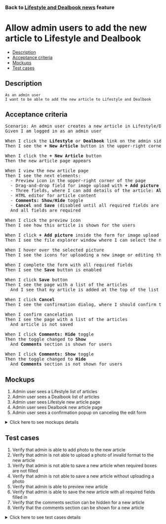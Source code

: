 ### Back to [Lifestyle and Dealbook news](../../) feature

# Allow admin users to add the new article to Lifestyle and Dealbook

- [Description](#description)
- [Acceptance criteria](#acceptance-criteria)
- [Mockups](#mockups)
- [Test cases](#test-cases)

## Description

    As an admin user
    I want to be able to add the new article to Lifestyle and Dealbook

## Acceptance criteria

<pre>
Scenario: An admin user creates a new article in Lifestyle/Dealbook
Given I am logged in as an admin user

When I click the <b>Lifestyle</b> or <b>Dealbook</b> link on the admin side
Then I see the <b>+ New Article</b> button in the upper-right corner of the page

When I click the <b>+ New Article</b> button
Then the new article page appears

When I view the new article page
Then I see the next elements:
  - Preview icon in the upper-right corner of the page
  - Drag-and-drop field for image upload with <b>+ Add picture</b> link (edit picture behavior should be the same as described in ![Manage Articles - Allow admin users to edit the image of the article](/products/sport_news_portal/web_application_features/manage_articles/user_stories/edit_article_image))
  - Three fields, where I can add details of the article: <b>Alt, Article headline</b>, and <b>Caption</b>
  - HTML editor for article content
  - <b>Comments: Show/Hide</b> toggle
  - <b>Cancel</b> and <b>Save</b> (disabled until all required fields are filled) buttons in the upper-right corner of the page
  And all fields are required

When I click the preview icon
Then I see how this article is shown for the users

When I click <b>+ Add picture</b> inside the form for image upload
Then I see the file explorer window where I can select the needed image

When I hover over the selected picture
Then I see the icons for uploading a new image or editing the existing (described in the story Editing the image of the article)

When I complete the form with all required fields
Then I see the <b>Save</b> button is enabled

When I click <b>Save</b> button
Then I see the page with a list of the articles
  And I see that my article is added at the top of the list in <b>unpublished</b> state

When I click <b>Cancel</b>
Then I see the confirmation dialog, where I should confirm that I want to leave the form without saving changes

When I confirm cancelation
Then I see the page with a list of the articles
  And article is not saved

When I click <b>Comments: Hide</b> toggle
Then the toggle changed to <b>Show</b>
  And <b>Comments</b> section is shown for users

When I click <b>Comments: Show</b> toggle
Then the toggle changed to <b>Hide</b>
  And <b>Comments</b> section is not shown for users
</pre>

## Mockups

1. Admin user sees a Lifestyle list of articles
2. Admin user sees a Dealbook list of articles
3. Admin user sees Lifestyle new article page
4. Admin user sees Dealbook new article page
5. Admin user sees a confirmation popup on canceling the edit form

<details>
  <summary>Click here to see mockups details</summary>

**1. Admin user sees a Lifestyle list of articles:**

![Admin user sees a Lifestyle list of articles](/products/sport_news_portal/web_application_features/lifestyle_sidebar_block/images/lifestyle_index_page.png)

**2. Admin user sees a Dealbook list of articles:**

![Admin user sees a Dealbook list of articles](/products/sport_news_portal/web_application_features/lifestyle_sidebar_block/images/dealbook_index_page.png)

**3. Admin user sees Lifestyle new article page:**

![Admin user sees Lifestyle new article page](/products/sport_news_portal/web_application_features/lifestyle_sidebar_block/images/lifestyle_new_article_page.png)

**4. Admin user sees Dealbook new article page:**

![Admin user sees Dealbook new article page](/products/sport_news_portal/web_application_features/lifestyle_sidebar_block/images/dealbook_new_article_page.png)

**5. Admin user sees a confirmation popup on canceling the edit form:**

![Admin user sees a confirmation popup on canceling the edit form](/products/sport_news_portal/web_application_features/lifestyle_sidebar_block/images/confirmation_to_cancel.png)

</details>

## Test cases

1. Verify that admin is able to add photo to the new article
2. Verify that admin is not able to upload a photo of invalid format to the new article
3. Verify that admin is not able to save a new article when required boxes are not filled
4. Verify that admin is not able to save a new article without uploading a photo
5. Verify that admin is able to preview new article
6. Verify that admin is able to save the new article with all required fields filled in
7. Verify that the comments section can be hidden for a new article
8. Verify that the comments section can be shown for a new article

<details>
  <summary>Click here to see test cases details</summary>

### **#1. Verify that admin is able to add photo to the new article**

|Preconditions|Steps|Expected result
--------------|-----|----------
|- Log in by admin account</br>- Go to <b>Lifestyle/Dealbook</b>|1) Click <b>+ New Article</b> button</br>2) In the Picture section, click <b>+Add picture</b></br>3) Choose the photo with the valid format (.jpg, .png, .jpeg, .tif)</br>4) Fill in all required boxes</br>5) Click <b>Save</b>|5) Admin user is redirected to the list of articles. Article is saved and appears at the top of the list in Unpublished state|

### **#2. Verify that admin is not able to upload a photo of invalid format to the new article**

|Preconditions|Steps|Expected result
--------------|-----|----------
|- Log in by admin account</br>- Go to <b>Lifestyle/Dealbook</b>|1) Click <b>+ New Article</b> button</br>2) In the Picture section, click <b>+Add picture</b></br>3) Choose the photo with the invalid format (any file except .jpg, .png, .jpeg, .tif)</br>4) Fill in all required boxes</br>5) Click <b>Save</b>|5) The validation message "Only .jpg, .png, .jpeg, .tif formats are allowed" is shown|

### **#3. Verify that admin is not able to save a new article when required boxes are not filled**

|Preconditions|Steps|Expected result
--------------|-----|----------
|- Log in by admin account</br>- Go to <b>Lifestyle/Dealbook</b>|1) Click <b>+ New Article</b></br>2) In the <b>Picture</b> section, click <b>+Add picture</b></br>3) Select a photo with the valid format (.jpg, .png, .jpeg, .tif)</br>4) Do not fill in the <b>Alt</b> required field</br>5) Fill in all the rest required fields</br>6) Click <b>Save</b></br>7) Do not fill in the Article headline required field</br>8) Fill in all the rest required fields</br>9) Click <b>Save</b></br>10) Do not fill in the Caption required field</br>11) Fill in all the rest required fields</br>12) Click <b>Save</b></br>13) Do not fill in the <b>Content</b> required field</br>14) Fill in all the rest required field</br>15) Click <b>Save</b>|6) The required fields are highlighted in red</br>9) The required fields are highlighted in red</br>12) The required fields are highlighted in red</br>15) The required fields are highlighted in red|

### **#4. Verify that admin is not able to save a new article without uploading a photo**

|Preconditions|Steps|Expected result
--------------|-----|----------
|- Log in by admin account</br>- Go to <b>Lifestyle/Dealbook</b>|1) Click <b>+ New Article</b></br>2) Do not upload file</br>3) Fill in all required fields</br>4) Click <b>Save</b>|4) The Picture field is highlighted in red|

### **#5. Verify that admin is able to preview new article**

|Preconditions|Steps|Expected result
--------------|-----|----------
|- Log in by admin account</br>- Go to <b>Lifestyle/Dealbook</b>|1) Click <b>+ New Article</b></br>2) Fill in all required fields</br>3) Click <b>Preview</b></br>4) Click <b>Back to edit</b> page button|3) The article is shown as it will look for users</br>4) The article is back to edit mode|

### **#6. Verify that admin is able to save the new article with all required fields filled in**

|Preconditions|Steps|Expected result
--------------|-----|----------
|- Log in by admin account</br>- Go to <b>Lifestyle/Dealbook</b>|1) Click <b>+ New Article</b></br>2) Fill in all required fields</br>3) Click <b>Save</b>|3) Admin user is redirected to the list of articles. Article is saved with all information and appears at the top of the list in <b>Unpublished</b> state|

### **#7. Verify that the comments section can be hidden for a new article**

|Preconditions|Steps|Expected result
--------------|-----|----------
|- Log in by admin account</br>- Go to <b>Lifestyle/Dealbook</b>|1) Click <b>+ New Article</b></br>2) Fill in all required fields</br>3) Click <b>Comments: Show</b> toggle</br>4) Click <b>Save</b>|3) The <b>Comments</b> toggle changed to <b>Hide</b></br>4) The article is saved but the <b>Comments</b> section is not shown for users|

### **#8. Verify that the comments section can be shown for a new article**

|Preconditions|Steps|Expected result
--------------|-----|----------
|- Log in by admin account</br>- Go to <b>Lifestyle/Dealbook</b>|1) Click <b>+ New Article</b></br>2) Fill in all required fields</br>3) The <b>Comments:</b>  toggle is in <b>Show</b> state</br>4) Click <b>Save</b>|4) The article is saved with <b>Comments</b> section shown for users|

</details>
